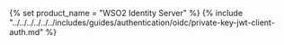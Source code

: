 {% set product_name = "WSO2 Identity Server" %}
{% include "../../../../../../includes/guides/authentication/oidc/private-key-jwt-client-auth.md" %}